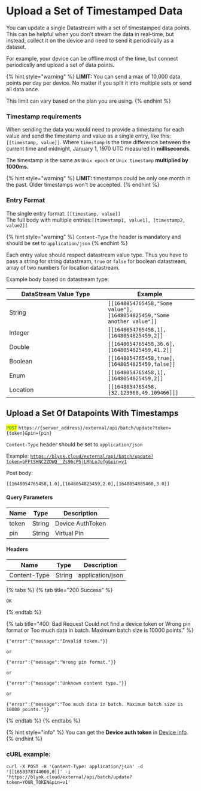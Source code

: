 # Upload a Set of Timestamped Data

You can update a single Datastream with a set of timestamped data points. This can be helpful when you don't stream the data in real-time, but instead, collect it on the device and need to send it periodically as a dataset.

For example, your device can be offline most of the time, but connect periodically and upload a set of data points.

{% hint style="warning" %}
**LIMIT:** You can send a max of 10,000 data points per day per device. No matter if you split it into multiple sets or send all data once.

This limit can vary based on the plan you are using.
{% endhint %}

### Timestamp requirements

When sending the data you would need to provide a timestamp for each value and send the timestamp and value as a single entry, like this: `[[timestamp, value]]`. Where `timestamp` is the time difference between the current time and midnight, January 1, 1970 UTC measured in **milliseconds**.

The timestamp is the same as `Unix epoch` or `Unix timestamp` **multiplied by 1000ms.**

{% hint style="warning" %}
**LIMIT:** timestamps could be only one month in the past. Older timestamps won't be accepted.
{% endhint %}

### Entry Format

The single entry format: `[[timestamp, value]]`\
The full body with multiple entries:`[[timestamp1, value1], [timestamp2, value2]]`

{% hint style="warning" %}
`Content-Type` the header is mandatory and should be set to `application/json`
{% endhint %}

Each entry value should respect datastream value type. Thus you have to pass a string for string datastream, `true` or `false` for boolean datastream, array of two numbers for location datastream.

Example body based on datastream type:

<table><thead><tr><th width="248">DataStream Value Type</th><th>Example</th></tr></thead><tbody><tr><td>String</td><td><code>[[1648054765458,"Some value"],[1648054825459,"Some another value"]]</code></td></tr><tr><td>Integer</td><td><code>[[1648054765458,1],[1648054825459,2]]</code></td></tr><tr><td>Double</td><td><code>[[1648054765458,36.6],[1648054825459,41.2]]</code></td></tr><tr><td>Boolean</td><td><code>[[1648054765458,true],[1648054825459,false]]</code></td></tr><tr><td>Enum</td><td><code>[[1648054765458,1],[1648054825459,2]]</code></td></tr><tr><td>Location</td><td><code>[[1648054765458,[32.123960,49.109466]]]</code></td></tr></tbody></table>

## Upload a Set Of Datapoints With Timestamps

<mark style="color:green;">`POST`</mark> `https://{server_address}/external/api/batch/update?token={token}&pin={pin}`

`Content-Type` header should be set to `application/json`

Example: [`https://blynk.cloud/external/api/batch/update?token=bFFtSHNCZZDWQ__Zs96cP5jLMhLoJofg&pin=v1`](https://blynk.cloud/external/api/batch/update?token=bFFtSHNCZZDWQ\_\_Zs96cP5jLMhLoJofg\&pin=v1)

Post body:

`[[1648054765458,1.0],[1648054825459,2.0],[1648054885460,3.0]]`

#### Query Parameters

| Name  | Type   | Description      |
| ----- | ------ | ---------------- |
| token | String | Device AuthToken |
| pin   | String | Virtual Pin      |

#### Headers

| Name         | Type   | Description      |
| ------------ | ------ | ---------------- |
| Content-Type | String | application/json |

{% tabs %}
{% tab title="200 Success" %}
```
OK
```
{% endtab %}

{% tab title="400: Bad Request Could not find a device token or Wrong pin format or Too much data in batch. Maximum batch size is 10000 points." %}
```
{"error":{"message":"Invalid token."}}

or

{"error":{"message":"Wrong pin format."}}

or

{"error":{"message":"Unknown content type."}}

or

{"error":{"message":"Too much data in batch. Maximum batch size is 10000 points."}}
```
{% endtab %}
{% endtabs %}

{% hint style="info" %}
You can get the **Device auth token** in [Device info](https://bit.ly/BlynkSimpleAuth).
{% endhint %}

### cURL example:

`curl -X POST -H 'Content-Type: application/json' -d '[[1650378744000,0]]' -i 'https://blynk.cloud/external/api/batch/update?token=YOUR_TOKEN&pin=v1'`
